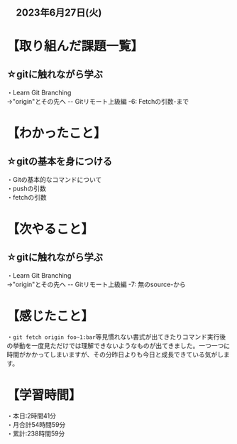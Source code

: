 ## 　2023年6月27日(火)
# 【取り組んだ課題一覧】
## ☆gitに触れながら学ぶ
・Learn Git Branching<br>
→"origin"とその先へ -- Gitリモート上級編 -6: Fetchの引数-まで<br>
# 【わかったこと】
## ☆gitの基本を身につける
・Gitの基本的なコマンドについて<br>
・pushの引数<br>
・fetchの引数<br>
# 【次やること】
## ☆gitに触れながら学ぶ
・Learn Git Branching<br>
→"origin"とその先へ -- Gitリモート上級編 -7: 無のsource-から
# 【感じたこと】
・`git fetch origin foo~1:bar`等見慣れない書式が出てきたりコマンド実行後の挙動を一度見ただけでは理解できないようなものが出てきました。一つ一つに時間がかかってしまいますが、その分昨日よりも今日と成長できている気がします。<br>
# 【学習時間】
・本日:2時間41分<br>
・月合計54時間59分<br>
・累計:238時間59分
